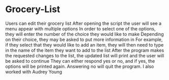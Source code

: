 # Grocery-List
Users can edit their grocery list
After opening the script the user will see a menu appear with multiple options
In order to select one of the options, they will enter the number of the choice they would like to make
Depending on their choice, they may be asked to put more information in
For example, if they select that they would like to add an item, they will then need to type in the name of the item they want to add to the list 
After the program makes the requested changes to the list, the updated list will print and the user will be asked to continue
They can either respond yes or no, and if yes, the options will be printed again. Answering no will quit the program.
I also worked with Audrey Young
